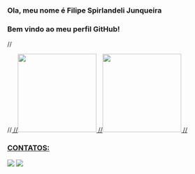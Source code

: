 ### Ola, meu nome é Filipe Spirlandeli Junqueira

### Bem vindo ao meu perfil GitHub!

//<div>
//<a href="https://github.com/FilipeSJ1002">
//<img height="180em" src="https://github-readme-stats.vercel.app/api/top-langs/?username=FilipeSJ1002&layout=compct&langs_count=7&theme=dracula"/>
//<img height="180em" src="https://github-readme-stats.vercel.app/api?username=FilipeSJ1002&show_icons=true&theme=dracula&include_all_commits=true&count_private=true"/>
//</div>

### CONTATOS:

<div>
  <a href="https://www.instagram.com/__sj.lipe" target="_blank"><img src="https://img.shields.io/badge/-Instagram-%23E4405F?style=for-the-badge&logo=instagram&logoColor=white" target="_blank"></a>
  <a href="https://www.linkedin.com/in/filipe-spirlandeli-junqueira-354b63264" target="_blank"><img src="https://img.shields.io/badge/-LinkedIn-%230077B5?style=for-the-badge&logo=linkedin&logocolor=white" target="_blank"></a>
</div>
